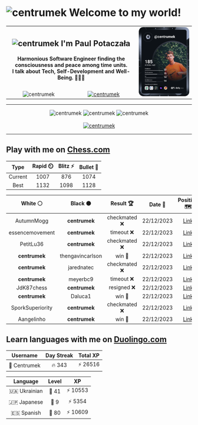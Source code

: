 <h1>
  <img
    src="https://emojis.slackmojis.com/emojis/images/1531849430/4246/blob-sunglasses.gif"
    width="30"
    alt="centrumek"
  />
  Welcome to my world!
</h1>

<table>
  <tbody>
    <tr>
      <td align="center" width="70%" colspan="2">
        <h2>
          <img
            src="https://raw.githubusercontent.com/MartinHeinz/MartinHeinz/master/wave.gif"
            width="30px"
            alt="centrumek"
          />
          I'm Paul Potaczała
        </h2>
        <h4>
          Harmonious Software Engineer finding the consciousness and peace among time units.
          <br/>
          I talk about Tech, Self-Development and Well-Being. 🌿🧘🚀
        </h4>
      </td>
      <td width="30%" rowspan="2">
        <a href="https://app.daily.dev/centrumek">
          <img
            src="./devcard.svg"
            alt="centrumek"
          />
        </a>
      </td>
    </tr>
    <tr align="center">
      <td>
        <img
          src="https://komarev.com/ghpvc/?username=centrumek&label=visitors&color=0e75b6&style=flat"
          alt="centrumek"
        >
      </td>
      <td>
        <a href="https://stackoverflow.com/users/14496012/centrumek">
          <img
            src="https://stackoverflow.com/users/flair/14496012.png?theme=dark"
            alt="centrumek"
          >
        </a>
      </td>
    </tr>
  </tbody>
</table>

---
<div align="center">
  <img 
    src="https://github-readme-stats.vercel.app/api?username=centrumek&show_icons=true&count_private=true&theme=dark&hide_border=true&hide=issues,contribs&bg_color=00000000"
    alt="centrumek"
  />
  <img
    src="https://github-readme-stats.vercel.app/api/top-langs/?username=centrumek&layout=compact&hide_border=true&theme=dark&bg_color=00000000&langs_count=6&exclude_repo=air-statistic-app"
    alt="centrumek"
  />
  <img 
    src="https://github-readme-streak-stats.herokuapp.com?user=centrumek&theme=dark&hide_border=true&background=FFFFFF00"
    alt="centrumek"
  />
  <br/>
  <br/>
  <a href="https://www.buymeacoffee.com/centrumek">
    <img
      src="https://cdn.buymeacoffee.com/buttons/v2/default-orange.png"
      height="50"
      width="210"
      alt="centrumek"
    />
  </a>
</div>

---

## Play with me on [Chess.com](https://www.chess.com/member/centrumek)

<div align="center">
<!--START_SECTION:chessStats-->
<!-- Automatically generated with https://github.com/Balastrong/chess-stats-action -->

| Type | Rapid ⏲️ | Blitz ⚡ | Bullet 🔫 |
|:---:|:---:|:---:|:---:|
| Current | 1007 | 876 | 1074 |
| Best | 1132 | 1098 | 1128 |

| White ⚪ | Black ⚫ | Result 🏆 | Date 📅 | Position 🗺️ | Type 🕕 |
|:---:|:---:|:---:|:---:|:---:|:---:|
| AutumnMogg | **centrumek** | checkmated ❌ | 22/12/2023 | <a href="http://www.ee.unb.ca/cgi-bin/tervo/fen.pl?select=3r1b1r/Q1k1q1pp/1p1p1p2/2pP4/3p1PB1/3P4/PPP2P1P/2KR3R b - -">Link</a> | Blitz |
| essencemovement | **centrumek** | timeout ❌ | 22/12/2023 | <a href="http://www.ee.unb.ca/cgi-bin/tervo/fen.pl?select=8/1R6/8/1Q6/k7/7P/5PP1/6K1 b - -">Link</a> | Blitz |
| PetitLu36 | **centrumek** | checkmated ❌ | 22/12/2023 | <a href="http://www.ee.unb.ca/cgi-bin/tervo/fen.pl?select=r4r1k/pp4Q1/8/2p4P/8/2PP4/PP3q2/1K1R2R1 b - -">Link</a> | Blitz |
| **centrumek** | thengavincarlson | win 🥇 | 22/12/2023 | <a href="http://www.ee.unb.ca/cgi-bin/tervo/fen.pl?select=8/8/8/2Q1k3/2R5/1K6/8/7B b - -">Link</a> | Blitz |
| **centrumek** | jarednatec | checkmated ❌ | 22/12/2023 | <a href="http://www.ee.unb.ca/cgi-bin/tervo/fen.pl?select=3r1b1r/1kp3pp/p7/1b1p1p2/8/4B3/P1PQ2PP/q1KR3R w - -">Link</a> | Blitz |
| **centrumek** | meyerbc9 | timeout ❌ | 22/12/2023 | <a href="http://www.ee.unb.ca/cgi-bin/tervo/fen.pl?select=1k3r2/1PR5/p1pNp3/2P1P3/1P1n4/6K1/5p2/8 w - -">Link</a> | Blitz |
| JdK87chess | **centrumek** | resigned ❌ | 22/12/2023 | <a href="http://www.ee.unb.ca/cgi-bin/tervo/fen.pl?select=8/8/4b1Q1/4B3/8/4P3/3K2k1/8 b - -">Link</a> | Blitz |
| **centrumek** | Daluca1 | win 🥇 | 22/12/2023 | <a href="http://www.ee.unb.ca/cgi-bin/tervo/fen.pl?select=r1b2q1k/ppp2pn1/4pNpQ/4P3/3n2PP/3B4/PPP2K2/R6R b - -">Link</a> | Blitz |
| SporkSuperiority | **centrumek** | checkmated ❌ | 22/12/2023 | <a href="http://www.ee.unb.ca/cgi-bin/tervo/fen.pl?select=8/2p5/p4nQ1/4Np1k/3Pp1p1/4P1P1/5P2/6K1 b - -">Link</a> | Blitz |
| Aangelinho | **centrumek** | win 🥇 | 22/12/2023 | <a href="http://www.ee.unb.ca/cgi-bin/tervo/fen.pl?select=8/p1p3k1/5b1p/8/4K1P1/6r1/8/8 w - -">Link</a> | Blitz |

<!--END_SECTION:chessStats-->
</div>

## Learn languages with me on [Duolingo.com](https://www.duolingo.com/profile/Centrumek)

<div align="center">
<!--START_SECTION:duolingoStats-->
<!-- Automatically generated with https://github.com/centrumek/duolingo-readme-stats-->

| Username | Day Streak | Total XP |
|:---:|:---:|:---:|
| 👤 Centrumek | 🔥 343 | ⚡ 26516 |

| Language | Level | XP |
|:---:|:---:|:---:|
| 🇺🇦 Ukrainian | 👑 41 | ⚡ 10553 |
| 🇯🇵 Japanese | 👑 9 | ⚡ 5354 |
| 🇪🇸 Spanish | 👑 80 | ⚡ 10609 |

<!--END_SECTION:duolingoStats-->
</div>
<!--
**centrumek/centrumek** is a ✨ _special_ ✨ repository because its `README.md` (this file) appears on your GitHub profile.

Here are some ideas to get you started:

- 🔭 I’m currently working on ...
- 🌱 I’m currently learning ...
- 👯 I’m looking to collaborate on ...
- 🤔 I’m looking for help with ...
- 💬 Ask me about ...
- 📫 How to reach me: ...
- 😄 Pronouns: ...
- ⚡ Fun fact: ...
-->
